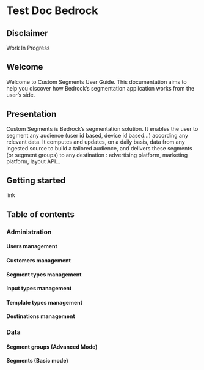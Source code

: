 # Test Doc Bedrock

## Disclaimer

Work In Progress

## Welcome

Welcome to Custom Segments User Guide. This documentation aims to help you discover how Bedrock’s segmentation application works from the user’s side.

## Presentation

Custom Segments is Bedrock’s segmentation solution. It enables the user to segment any audience (user id based, device id based…) according any relevant data. It computes and updates, on a daily basis, data from any ingested source to build a tailored audience, and delivers these segments (or segment groups) to any destination : advertising platform, marketing platform, layout API…

## Getting started

link

## Table of contents

### Administration

#### Users management

#### Customers management

#### Segment types management

#### Input types management

#### Template types management

#### Destinations management

### Data

#### Segment groups (Advanced Mode)

#### Segments (Basic mode)
